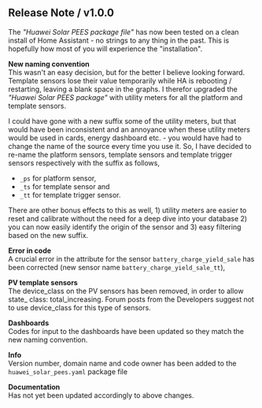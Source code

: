 ## Release Note / v1.0.0
The *"Huawei Solar PEES package file"* has now been tested on a clean install of Home Assistant - no strings to any thing in the past. This is hopefully how most of you will experience the "installation".

**New naming convention**<br>
This wasn't an easy decision, but for the better I believe looking forward. Template sensors lose their value temporarily while HA is rebooting / restarting, leaving a blank space in the graphs. I therefor upgraded the *"Huawei Solar PEES package"* with utility meters for all the platform and template sensors.

I could have gone with a new suffix some of the utility meters, but that would have been inconsistent and an annoyance when these utility meters would be used in cards, energy dashboard etc. - you would have had to change the name of the source every time you use it. So, I have decided to re-name the platform sensors, template sensors and template trigger sensors respectively with the suffix as follows,
* `_ps` for platform sensor,
* `_ts` for template sensor and 
* `_tt` for template trigger sensor.

There are other bonus effects to this as well, 1) utility meters are easier to reset and calibrate without the need for a deep dive into your database 2) you can now easily identify the origin of the sensor and 3) easy filtering based on the new suffix.

**Error in code**<br>
A crucial error in the attribute for the sensor `battery_charge_yield_sale` has been corrected (new sensor name `battery_charge_yield_sale_tt`),

**PV template sensors**<br>
The device_class on the PV sensors has been removed, in order to allow state_ class: total_increasing. Forum posts from the Developers suggest not to use device_class for this type of sensors.

**Dashboards**<br>
Codes for input to the dashboards have been updated so they match the new naming convention.

**Info**<br>
Version number, domain name and code owner has been added to the `huawei_solar_pees.yaml` package file

**Documentation**<br>
Has not yet been updated accordingly to above changes.
